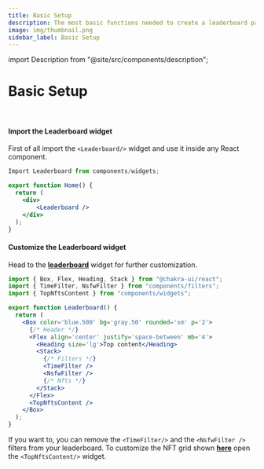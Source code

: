 ```yaml
---
title: Basic Setup
description: The most basic functions needed to create a leaderboard page.
image: img/thumbnail.png
sidebar_label: Basic Setup
---
```


import Description from "@site/src/components/description";

# Basic Setup

<Description
  text="The most basic functions needed to create a leaderboard page"
/>

<br/>

#### Import the Leaderboard widget

First of all import the `<Leaderboard/>` widget and use it inside any React component.

```jsx
Import Leaderboard from components/widgets;

export function Home() {
  return (
    <div>
        <Leaderboard />
    </div>
  );
}
```

#### Customize the Leaderboard widget

Head to the [**leaderboard**](https://github.com/koii-network/koii.X/blob/main/src/components/widgets/Leaderboard/index.tsx) widget for further customization.

```jsx
import { Box, Flex, Heading, Stack } from "@chakra-ui/react";
import { TimeFilter, NsfwFilter } from "components/filters";
import { TopNftsContent } from "components/widgets";

export function Leaderboard() {
  return (
    <Box color='blue.500' bg='gray.50' rounded='sm' p='2'>
      {/* Header */}
      <Flex align='center' justify='space-between' mb='4'>
        <Heading size='lg'>Top content</Heading>
        <Stack>
          {/* Filters */}
          <TimeFilter />
          <NsfwFilter />
          {/* Nfts */}
        </Stack>
      </Flex>
      <TopNftsContent />
    </Box>
  );
}
```

If you want to, you can remove the `<TimeFilter/>` and the `<NsfwFilter />` filters from your leaderboard. To customize the NFT grid shown [**here**](https://koii-x.vercel.app/) open the `<TopNftsContent/>` widget.
